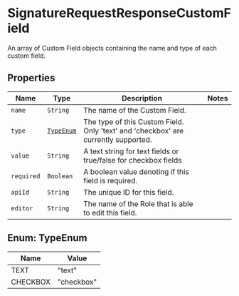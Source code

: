 

# SignatureRequestResponseCustomField

An array of Custom Field objects containing the name and type of each custom field.

## Properties

Name | Type | Description | Notes
------------ | ------------- | ------------- | -------------
| `name` | ```String``` |  The name of the Custom Field.  |  |
| `type` | [```TypeEnum```](#TypeEnum) |  The type of this Custom Field. Only &#39;text&#39; and &#39;checkbox&#39; are currently supported.  |  |
| `value` | ```String``` |  A text string for text fields or true/false for checkbox fields  |  |
| `required` | ```Boolean``` |  A boolean value denoting if this field is required.  |  |
| `apiId` | ```String``` |  The unique ID for this field.  |  |
| `editor` | ```String``` |  The name of the Role that is able to edit this field.  |  |



## Enum: TypeEnum

Name | Value
---- | -----
| TEXT | &quot;text&quot; |
| CHECKBOX | &quot;checkbox&quot; |



